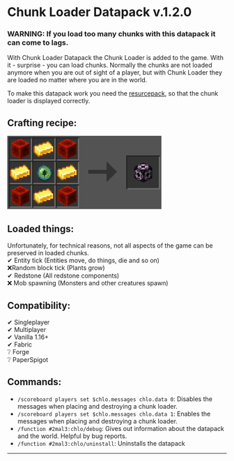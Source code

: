 # Chunk Loader Datapack v.1.2.0

### WARNING: If you load too many chunks with this datapack it can come to lags.  

With Chunk Loader Datapack the Chunk Loader is added to the game. With it - surprise - you can load chunks.
Normally the chunks are not loaded anymore when you are out of sight of a player, but with Chunk Loader they are loaded no matter where you are in the world.

To make this datapack work you need the [resurcepack](https://github.com/2mal3/Chunk-Loader-Datapack/releases/latest/), so that the chunk loader is displayed correctly.

## Crafting recipe:                                                                                                  
![Crafting Picture](https://github.com/2mal3/core/blob/main/images/chunk-loader-datapack/crafting.png)

## Loaded things:
Unfortunately, for technical reasons, not all aspects of the game can be preserved in loaded chunks.                               
✔ Entity tick (Entities move, do things, die and so on)                               
❌Random block tick (Plants grow)                               
✔ Redstone (All redstone components)                               
❌ Mob spawning (Monsters and other creatures spawn)

## Compatibility:
✔ Singleplayer                              
✔ Multiplayer                               
✔ Vanilla 1.16+                             
✔ Fabric                                    
❔ Forge                                     
❔ PaperSpigot                               

## Commands:
- `/scoreboard players set $chlo.messages chlo.data 0`: Disables the messages when placing and destroying a chunk loader.
- `/scoreboard players set $chlo.messages chlo.data 1`: Enables the messages when placing and destroying a chunk loader.
- `/function #2mal3:chlo/debug`: Gives out information about the datapack and the world. Helpful by bug reports.
- `/function #2mal3:chlo/uninstall`: Uninstalls the datapack                                  

***